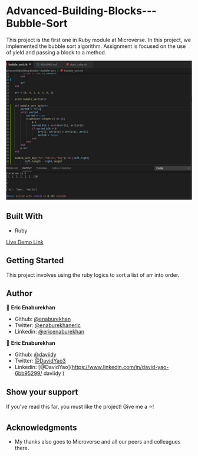 # Advanced-Building-Blocks---Bubble-Sort
This project is the first one in Ruby module at Microverse. In this project, we implemented the bubble sort algorithm. Assignment is focused on the use of yield and passing a block to a method.



![onlineCodingDirectory-screen-shot](./read.png)


## Built With

- Ruby



[Live Demo Link](https://raw.githack.com/enaburekhan/online-course-directory/feature-coding/html/index.html)



## Getting Started

This project involves using the ruby logics to sort a list of arr into order. 

## Author

👤 **Eric Enaburekhan**

- Github: [@enaburekhan](https://github.com/enaburekhan)
- Twitter: [@enaburekhaneric](https://twitter.com/enaburekhaneric)
- Linkedin: [@ericenaburekhan](https://www.linkedin.com/in/eric-enaburekhan-801a28100/)

👤 **Eric Enaburekhan**

- Github: [@daviidy](https://github.com/daviidy )
- Twitter: [@DavidYao3](https://twitter.com/DavidYao3)
- Linkedin: [@DavidYao](https://www.linkedin.com/in/david-yao-6bb95299/ 
daviidy )


## Show your support

If you've read this far, you must like the project! Give me a ⭐️!

## Acknowledgments

- My thanks also goes to Microverse and all our peers and colleagues there.
